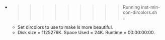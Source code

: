 * >>>>>>>>> Running inst-min-con-dircolors.sh ...
  * Set dircolors to use  to make ls more beautiful.
  * Disk size = 1125276K. Space Used = 24K. Runtime = 00:00:00:00.
